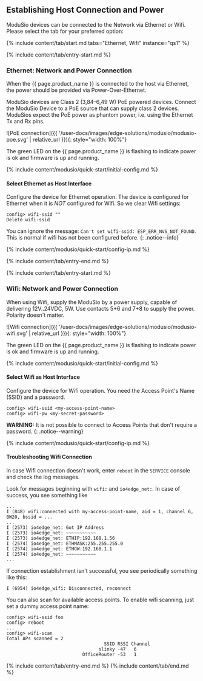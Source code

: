 ## Establishing Host Connection and Power

ModuSio devices can be connected to the Network via Ethernet or Wifi. Please select the tab for your preferred option:

{% include content/tab/start.md tabs="Ethernet, Wifi" instance="qs1" %}

{% include content/tab/entry-start.md %}

### Ethernet: Network and Power Connection

When the {{ page.product_name }} is connected to the host via Ethernet, the power should be provided via Power-Over-Ethernet.

ModuSio devices are Class 2 (3,84–6,49 W) PoE powered devices. Connect the ModuSio Device to a PoE source that can supply class 2 devices. ModuSios expect the PoE power as phantom power, i.e. using the Ethernet Tx and Rx pins.

![PoE connection]({{ '/user-docs/images/edge-solutions/modusio/modusio-poe.svg' | relative_url }}){: style="width: 100%"}

The green LED on the {{ page.product_name }} is flashing to indicate power is ok and firmware is up and running.

{% include content/modusio/quick-start/initial-config.md %}

#### Select Ethernet as Host Interface

Configure the device for Ethernet operation. The device is configured for Ethernet when it is *NOT* configured for Wifi. So we clear Wifi settings:
```
config> wifi-ssid ""
Delete wifi-ssid
```

You can ignore the message: `Can't set wifi-ssid: ESP_ERR_NVS_NOT_FOUND`. This is normal if wifi has not been configured before.
{: .notice--info}

{% include content/modusio/quick-start/config-ip.md %}

{% include content/tab/entry-end.md %}




{% include content/tab/entry-start.md %}

### Wifi: Network and Power Connection

When using Wifi, supply the ModuSio by a power supply, capable of delivering 12V..24VDC, 5W. Use contacts 5+6 and 7+8 to supply the power. Polarity doesn't matter.

![Wifi connection]({{ '/user-docs/images/edge-solutions/modusio/modusio-wifi.svg' | relative_url }}){: style="width: 100%"}

The green LED on the {{ page.product_name }} is flashing to indicate power is ok and firmware is up and running.

{% include content/modusio/quick-start/initial-config.md %}

#### Select Wifi as Host Interface

Configure the device for Wifi operation. You need the Access Point's Name (SSID) and a password.
```
config> wifi-ssid <my-access-point-name>
config> wifi-pw <my-secret-password>
```
**WARNING:** It is not possible to connect to Access Points that don't require a password.
{: .notice--warning}


{% include content/modusio/quick-start/config-ip.md %}

#### Troubleshooting Wifi Connection

In case Wifi connection doesn't work, enter `reboot` in the `SERVICE` console and check the log messages.

Look for messages beginning with `wifi:` and `io4edge_net:`. In case of success, you see something like

```
...
I (848) wifi:connected with my-access-point-name, aid = 1, channel 6, BW20, bssid = ...
...
I (2573) io4edge_net: Got IP Address
I (2573) io4edge_net: ~~~~~~~~~~~
I (2573) io4edge_net: ETHIP:192.168.1.56
I (2574) io4edge_net: ETHMASK:255.255.255.0
I (2574) io4edge_net: ETHGW:192.168.1.1
I (2574) io4edge_net: ~~~~~~~~~~~
...
```

If connection establishment isn't successful, you see periodically something like this:
```
I (6954) io4edge_wifi: Disconnected, reconnect
```

You can also scan for available access points. To enable wifi scanning, just set a dummy access point name:
```
config> wifi-ssid foo
config> reboot
...
config> wifi-scan
Total APs scanned = 2
                                    SSID RSSI Channel
                                  slinky -47   6
                            OfficeRouter -53   1
```

{% include content/tab/entry-end.md %}
{% include content/tab/end.md %}

